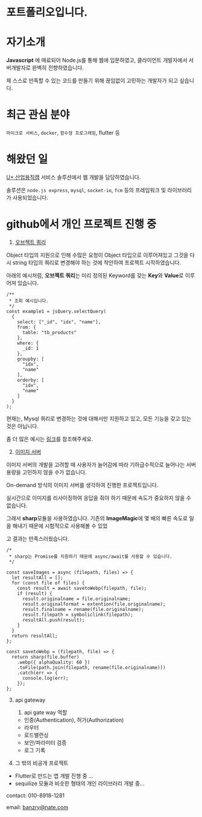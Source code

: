 # 포트폴리오입니다. 

# 자기소개

**Javascript** 에 매료되어 Node.js를 통해 웹에 입문하였고, 클라이언트 개발자에서 서버개발자로 완벽히 전향하였습니다.

제 스스로 만족할 수 있는 코드를 만들기 위해 끊임없이 고민하는 개발자가 되고 싶습니다.



# 최근 관심 분야

`마이크로 서비스`, `docker`, `함수형 프로그래밍`, flutter 등



# 해왔던 일

[U+ 산업용직캠](http://www.uplus.co.kr/biz/m2m/mmtom/InitBzMtmmLc.hpi) 서비스 솔루션에서 웹 개발을 담당하였습니다. 

솔루션은 `node.js express`, `mysql`, `socket-io`, `fcm` 등의 프레임워크 및 라이브러리가 사용되었습니다.



# github에서 개인 프로젝트 진행 중

1. [오브젝트 쿼리](https://github.com/soulst9/jsQuery)

Object 타입의 지원으로 인해 수많은 요청이 Object 타입으로 이루어져있고 그것을 다시 string 타입의 쿼리로 변경해야 하는 것에 착안하여 프로젝트 시작하였습니다.

아래의 예시처럼, **오브젝트 쿼리**는 미리 정의된 Keyword를 갖는 **Key**와 **Value**로 이루어져 있습니다.

```
/**
 * 조회 예시입니다.
 */
const example1 = jsQuery.selectQuery(
  {
    select: ["_id", "idx", "name"],
    from: { 
      table: "tb_products"
    },
    where: {
      _id: 1
    },
    groupby: [
      "idx",
      "name"
    ],
    orderby: [
      "idx",
      "name"
    ]
  }
);
```

현재는, Mysql 쿼리로 변경하는 것에 대해서만 지원하고 있고, 모든 기능을 갖고 있는 것은 아닙니다.

좀 더 많은 예시는 [링크](https://github.com/soulst9/jsQuery)를 참조해주세요.

2. [이미지 서버](https://github.com/soulst9/image_server)

이미지 서버의 개발을 고려할 때 사용자가 늘어감에 따라 기하급수적으로 늘어나는 서버용량을 고민하지 않을 수가 없습니다.

On-demand 방식의 이미지 서버를 생각하여 진행한 프로젝트입니다.

실시간으로 이미지를 리사이징하여 응답을 줘야 하기 때문에 속도가 중요하지 않을 수 없습니다.

그래서 **sharp**모듈을 사용하였습니다. 기존의 **ImageMagic**에 몇 배의 빠른 속도로 일을 해내기 때문에 시험적으로 사용해볼 수 있었

고 결과는 만족스러웠습니다.

```
/*
 * sharp는 Promise를 지원하기 때문에 async/await를 사용할 수 있습니다.
 */

const saveImages = async (filepath, files) => {
  let resultAll = [];
  for (const file of files) {
    const result = await savetoWebp(filepath, file);
    if (result) {
      result.originalname = file.originalname;
      result.originalformat = extention(file.originalname);
      result.finalname = rename(file.originalname);
      result.filepath = symboliclink(filepath);
      resultAll.push(result);
    }
  }
  return resultAll;
};

const savetoWebp = (filepath, file) => {
  return sharp(file.buffer)
    .webp({ alphaQuality: 60 })
    .toFile(path.join(filepath, rename(file.originalname)))
    .catch(err => {
      console.log(err);
    });
};
```



3. api gateway

   1) api gate way 역할

   	* 인증(Authentication), 허가(Authorization)
   	* 라우터
   	* 로드밸런싱
   	* 보안/파라미터 검증
   	* 로그 기록 

   

4. 그 밖의 비공개 프로젝트

* Flutter로 만드는 앱 개발 진행 중 ...
* sequilize 모듈과 비슷한 형태의 개인 라이브러리 개발 중...







contact: 010-8918-1281

email: banzry@nate.com



